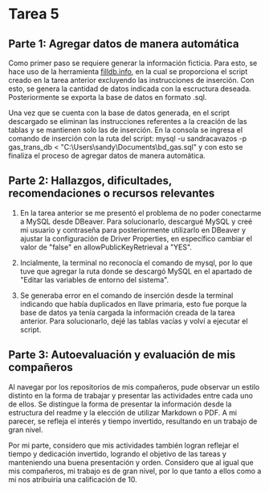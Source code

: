 # **Tarea 5**

## **Parte 1: Agregar datos de manera automática**

Como primer paso se requiere generar la información ficticia. Para esto, se hace uso de la herramienta [filldb.info](https://filldb.info/dummy), en la cual se proporciona el script creado en la tarea anterior excluyendo las instrucciones de inserción. Con esto, se genera la cantidad de datos indicada con la escructura deseada. Posteriormente se exporta la base de datos en formato .sql.

Una vez que se cuenta con la base de datos generada, en el script descargado se eliminan las instrucciones referentes a la creación de las tablas y se mantienen solo las de inserción. En la consola se ingresa el comando de inserción con la ruta del script: mysql -u sandracavazos -p gas_trans_db < "C:\Users\sandy\Documents\bd_gas.sql" y con esto se finaliza el proceso de agregar datos de manera automática.


## **Parte 2: Hallazgos, dificultades, recomendaciones o recursos relevantes**

1. En la tarea anterior se me presentó el problema de no poder conectarme a MySQL desde DBeaver. Para solucionarlo, descargué MySQL y creé mi usuario y contraseña para posteriormente utilizarlo en DBeaver y ajustar la configuración de Driver Properties, en específico cambiar el valor de "false" en allowPublicKeyRetrieval a "YES".

2. Incialmente, la terminal no reconocía el comando de mysql, por lo que tuve que agregar la ruta donde se descargó MySQL en el apartado de "Editar las variables de entorno del sistema".

3. Se generaba error en el comando de inserción desde la terminal indicando que había duplicados en llave primaria, esto fue porque la base de datos ya tenía cargada la información creada de la tarea anterior. Para solucionarlo, dejé las tablas vacías y volví a ejecutar el script.


## **Parte 3: Autoevaluación y evaluación de mis compañeros**

Al navegar por los repositorios de mis compañeros, pude observar un estilo distinto en la forma de trabajar y presentar las actividades entre cada uno de ellos. Se distingue la forma de presentar la información desde la estructura del readme y la elección de utilizar Markdown o PDF. A mi parecer, se refleja el interés y tiempo invertido, resultando en un trabajo de gran nivel.

Por mi parte, considero que mis actividades también logran reflejar el tiempo y dedicación invertido, logrando el objetivo de las tareas y manteniendo una buena presentación y orden. Considero que al igual que mis compañeros, mi trabajo es de gran nivel, por lo que tanto a ellos como a mí nos atribuiría una calificación de 10.